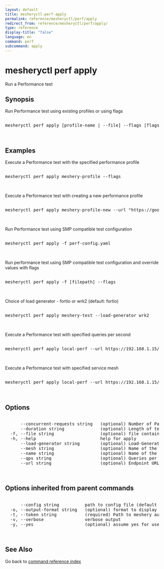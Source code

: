 ```yaml
---
layout: default
title: mesheryctl-perf-apply
permalink: reference/mesheryctl/perf/apply
redirect_from: reference/mesheryctl/perf/apply/
type: reference
display-title: "false"
language: en
command: perf
subcommand: apply
---
```


# mesheryctl perf apply

Run a Performance test

## Synopsis

Run Performance test using existing profiles or using flags

<pre class='codeblock-pre'>
<div class='codeblock'>
mesheryctl perf apply [profile-name | --file] --flags [flags]

</div>
</pre> 

## Examples

Execute a Performance test with the specified performance profile
<pre class='codeblock-pre'>
<div class='codeblock'>
mesheryctl perf apply meshery-profile --flags

</div>
</pre> 

Execute a Performance test with creating a new performance profile
<pre class='codeblock-pre'>
<div class='codeblock'>
mesheryctl perf apply meshery-profile-new --url "https://google.com"

</div>
</pre> 

Run Performance test using SMP compatible test configuration
<pre class='codeblock-pre'>
<div class='codeblock'>
mesheryctl perf apply -f perf-config.yaml

</div>
</pre> 

Run performance test using SMP compatible test configuration and override values with flags
<pre class='codeblock-pre'>
<div class='codeblock'>
mesheryctl perf apply -f [filepath] --flags

</div>
</pre> 

Choice of load generator - fortio or wrk2 (default: fortio)
<pre class='codeblock-pre'>
<div class='codeblock'>
mesheryctl perf apply meshery-test --load-generator wrk2

</div>
</pre> 

Execute a Performance test with specified queries per second
<pre class='codeblock-pre'>
<div class='codeblock'>
mesheryctl perf apply local-perf --url https://192.168.1.15/productpage --qps 30

</div>
</pre> 

Execute a Performance test with specified service mesh
<pre class='codeblock-pre'>
<div class='codeblock'>
mesheryctl perf apply local-perf --url https://192.168.1.15/productpage --mesh istio

</div>
</pre> 

## Options

<pre class='codeblock-pre'>
<div class='codeblock'>
      --concurrent-requests string   (optional) Number of Parallel Requests
      --duration string              (optional) Length of test (e.g. 10s, 5m, 2h). For more, see https://golang.org/pkg/time/#ParseDuration
  -f, --file string                  (optional) file containing SMP-compatible test configuration. For more, see https://github.com/layer5io/service-mesh-performance-specification
  -h, --help                         help for apply
      --load-generator string        (optional) Load-Generator to be used (fortio/wrk2)
      --mesh string                  (optional) Name of the Service Mesh
      --name string                  (optional) Name of the Test
      --qps string                   (optional) Queries per second
      --url string                   (optional) Endpoint URL to test (required with --profile)

</div>
</pre>

## Options inherited from parent commands

<pre class='codeblock-pre'>
<div class='codeblock'>
      --config string          path to config file (default "/home/runner/.meshery/config.yaml")
  -o, --output-format string   (optional) format to display in [json|yaml]
  -t, --token string           (required) Path to meshery auth config
  -v, --verbose                verbose output
  -y, --yes                    (optional) assume yes for user interactive prompts.

</div>
</pre>

## See Also

Go back to [command reference index](/reference/mesheryctl/) 
